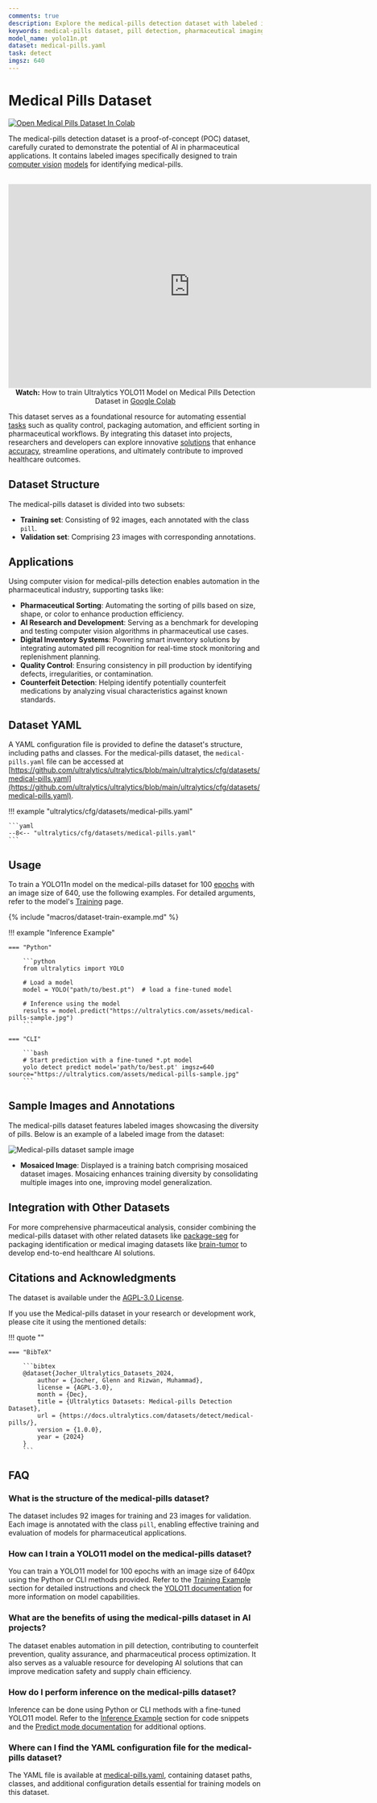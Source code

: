 ```yaml
---
comments: true
description: Explore the medical-pills detection dataset with labeled images. Essential for training AI models for pharmaceutical identification and automation.
keywords: medical-pills dataset, pill detection, pharmaceutical imaging, AI in healthcare, computer vision, object detection, medical automation, dataset for training
model_name: yolo11n.pt
dataset: medical-pills.yaml
task: detect
imgsz: 640
---
```


# Medical Pills Dataset

<a href="https://colab.research.google.com/github/ultralytics/notebooks/blob/main/notebooks/how-to-train-ultralytics-yolo-on-medical-pills-dataset.ipynb"><img src="https://colab.research.google.com/assets/colab-badge.svg" alt="Open Medical Pills Dataset In Colab"></a>

The medical-pills detection dataset is a proof-of-concept (POC) dataset, carefully curated to demonstrate the potential of AI in pharmaceutical applications. It contains labeled images specifically designed to train [computer vision](https://www.ultralytics.com/glossary/computer-vision-cv) [models](https://docs.ultralytics.com/models/) for identifying medical-pills.

<p align="center">
  <br>
  <iframe loading="lazy" width="720" height="405" src="https://www.youtube.com/embed/8gePl_Zcs5c"
    title="YouTube video player" frameborder="0"
    allow="accelerometer; autoplay; clipboard-write; encrypted-media; gyroscope; picture-in-picture; web-share"
    allowfullscreen>
  </iframe>
  <br>
  <strong>Watch:</strong> How to train Ultralytics YOLO11 Model on Medical Pills Detection Dataset in <a href="https://colab.research.google.com/github/ultralytics/notebooks/blob/main/notebooks/how-to-train-ultralytics-yolo-on-medical-pills-dataset.ipynb">Google Colab</a>
</p>

This dataset serves as a foundational resource for automating essential [tasks](https://docs.ultralytics.com/tasks/) such as quality control, packaging automation, and efficient sorting in pharmaceutical workflows. By integrating this dataset into projects, researchers and developers can explore innovative [solutions](https://docs.ultralytics.com/solutions/) that enhance [accuracy](https://www.ultralytics.com/glossary/accuracy), streamline operations, and ultimately contribute to improved healthcare outcomes.

## Dataset Structure

The medical-pills dataset is divided into two subsets:

- **Training set**: Consisting of 92 images, each annotated with the class `pill`.
- **Validation set**: Comprising 23 images with corresponding annotations.

## Applications

Using computer vision for medical-pills detection enables automation in the pharmaceutical industry, supporting tasks like:

- **Pharmaceutical Sorting**: Automating the sorting of pills based on size, shape, or color to enhance production efficiency.
- **AI Research and Development**: Serving as a benchmark for developing and testing computer vision algorithms in pharmaceutical use cases.
- **Digital Inventory Systems**: Powering smart inventory solutions by integrating automated pill recognition for real-time stock monitoring and replenishment planning.
- **Quality Control**: Ensuring consistency in pill production by identifying defects, irregularities, or contamination.
- **Counterfeit Detection**: Helping identify potentially counterfeit medications by analyzing visual characteristics against known standards.

## Dataset YAML

A YAML configuration file is provided to define the dataset's structure, including paths and classes. For the medical-pills dataset, the `medical-pills.yaml` file can be accessed at [https://github.com/ultralytics/ultralytics/blob/main/ultralytics/cfg/datasets/medical-pills.yaml](https://github.com/ultralytics/ultralytics/blob/main/ultralytics/cfg/datasets/medical-pills.yaml).

!!! example "ultralytics/cfg/datasets/medical-pills.yaml"

    ```yaml
    --8<-- "ultralytics/cfg/datasets/medical-pills.yaml"
    ```

## Usage

To train a YOLO11n model on the medical-pills dataset for 100 [epochs](https://www.ultralytics.com/glossary/epoch) with an image size of 640, use the following examples. For detailed arguments, refer to the model's [Training](../../modes/train.md) page.

{% include "macros/dataset-train-example.md" %}

!!! example "Inference Example"

    === "Python"

        ```python
        from ultralytics import YOLO

        # Load a model
        model = YOLO("path/to/best.pt")  # load a fine-tuned model

        # Inference using the model
        results = model.predict("https://ultralytics.com/assets/medical-pills-sample.jpg")
        ```

    === "CLI"

        ```bash
        # Start prediction with a fine-tuned *.pt model
        yolo detect predict model='path/to/best.pt' imgsz=640 source="https://ultralytics.com/assets/medical-pills-sample.jpg"
        ```

## Sample Images and Annotations

The medical-pills dataset features labeled images showcasing the diversity of pills. Below is an example of a labeled image from the dataset:

![Medical-pills dataset sample image](https://github.com/ultralytics/docs/releases/download/0/medical-pills-dataset-sample-image.avif)

- **Mosaiced Image**: Displayed is a training batch comprising mosaiced dataset images. Mosaicing enhances training diversity by consolidating multiple images into one, improving model generalization.

## Integration with Other Datasets

For more comprehensive pharmaceutical analysis, consider combining the medical-pills dataset with other related datasets like [package-seg](../segment/package-seg.md) for packaging identification or medical imaging datasets like [brain-tumor](brain-tumor.md) to develop end-to-end healthcare AI solutions.

## Citations and Acknowledgments

The dataset is available under the [AGPL-3.0 License](https://github.com/ultralytics/ultralytics/blob/main/LICENSE).

If you use the Medical-pills dataset in your research or development work, please cite it using the mentioned details:

!!! quote ""

    === "BibTeX"

        ```bibtex
        @dataset{Jocher_Ultralytics_Datasets_2024,
            author = {Jocher, Glenn and Rizwan, Muhammad},
            license = {AGPL-3.0},
            month = {Dec},
            title = {Ultralytics Datasets: Medical-pills Detection Dataset},
            url = {https://docs.ultralytics.com/datasets/detect/medical-pills/},
            version = {1.0.0},
            year = {2024}
        }
        ```

## FAQ

### What is the structure of the medical-pills dataset?

The dataset includes 92 images for training and 23 images for validation. Each image is annotated with the class `pill`, enabling effective training and evaluation of models for pharmaceutical applications.

### How can I train a YOLO11 model on the medical-pills dataset?

You can train a YOLO11 model for 100 epochs with an image size of 640px using the Python or CLI methods provided. Refer to the [Training Example](#usage) section for detailed instructions and check the [YOLO11 documentation](../../models/yolo11.md) for more information on model capabilities.

### What are the benefits of using the medical-pills dataset in AI projects?

The dataset enables automation in pill detection, contributing to counterfeit prevention, quality assurance, and pharmaceutical process optimization. It also serves as a valuable resource for developing AI solutions that can improve medication safety and supply chain efficiency.

### How do I perform inference on the medical-pills dataset?

Inference can be done using Python or CLI methods with a fine-tuned YOLO11 model. Refer to the [Inference Example](#usage) section for code snippets and the [Predict mode documentation](../../modes/predict.md) for additional options.

### Where can I find the YAML configuration file for the medical-pills dataset?

The YAML file is available at [medical-pills.yaml](https://github.com/ultralytics/ultralytics/blob/main/ultralytics/cfg/datasets/medical-pills.yaml), containing dataset paths, classes, and additional configuration details essential for training models on this dataset.
